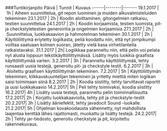 ###Tuntikirjanpito 
Päivä | Tunnit | Kuvaus 
------|--------|-------
19.1.2017 | 1h | Aiheen suunnittelua, git repon luominen ja muiden alkuvalmisteluiden tekeminen 
23.1.2017 | 2h | Koodin aloittaminen, gitongelmien ratkaisu, testien suunnittelua
24.1.2017 | 2h | Koodin korjaamista, testien luomista, pit- ja checkstyletestien generointia ja ongelmien korjaamisia
27.1.2017 | 2h | Suunnittelua, luokkakaavion ja hahmotelman tekeminen 
30.1.2017 | 2h | Käyttöliittymä eriytetty logiikasta, peliä koodattu niin, että nyt jompikumpi voittaa saatuaan kolmen suoran, jätetty vielä kasa virhetilanteita ratkaistavaksi. 
31.1.2017 | 2h| Logiikkaa paranneltu niin, että pelin voi pelata nyt alusta loppuun tekstikäyttöliittymässä. Lisätty myös luokkia graafista käyttöliittymää varten.
3.2.2017 | 3h | Paranneltu käyttöliittymää, tehty runsaasti uusia testejä, generoitu pit- ja checkstyle testit.
6.2.2017 | 3h | Aloitettu graafisen käyttöliittymän tekeminen. 
7.2.2017 | 5h | Käyttöliittymän tekeminen, klikkauskuuntelijan tekeminen  ja yritetty miettiä miten logiikan saisi toimimaan siinä
8.2.2017 | 2h | Koodia siistitty, tehty tarvittavat raportit ja uusi luokkakaavio
14.2.2017| 5h | Peli tehty toimivaksi, koodia siistitty
16.2.2017| 4h | Lisätty uusia testejä, paranneltu pelin toiminnallisuutta
17.2.2017| 2h | Korjattu luokkakaavioita, tehty pit ja checkstyle-testit
20.2.2017| 3h | Lisätty ääniefektit, tehty javadocit Sound -luokalle.
21.2.2017| 5h | Ohjelman kovakoodausta vähennetty, nyt mahdollista laajentaa kenttää lähes rajattomasti, muokattu ja lisätty testejä.
24.2.2017| 2h | Tehty jar-tiedosto, generoitu checkstyle ja pit, kirjoitettu rakennekuvaus.
